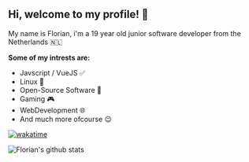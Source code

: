 ## Hi, welcome to my profile! 👋
My name is Florian, i'm a 19 year old junior software developer from the Netherlands 🇳🇱

**Some of my intrests are:**
- Javscript / VueJS ✅
- Linux 🐧
- Open-Source Software 📖
- Gaming 🎮
- WebDevelopment 🌐
- And much more ofcourse 😉

[![wakatime](https://wakatime.com/badge/user/2b0ea6f5-a176-43f0-b846-ccfc225f9caa.svg)](https://wakatime.com/@2b0ea6f5-a176-43f0-b846-ccfc225f9caa)

<a>
<img href="https://github.com/FlorianKempe" align="center" src="https://github-readme-stats.vercel.app/api?username=FlorianKempe&show_icons=true&theme=synthwave&line_height=27" alt="Florian's github stats"/>
</a>
